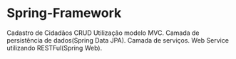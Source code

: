 # Spring-Framework
Cadastro de Cidadãos CRUD
Utilização modelo MVC.
Camada de persistência de dados(Spring Data JPA).
Camada de serviços.
Web Service utilizando RESTFul(Spring Web). 
